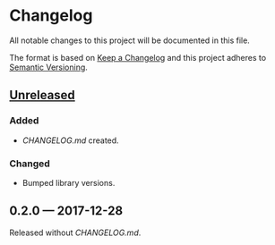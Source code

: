 # Changelog

All notable changes to this project will be documented in this file.

The format is based on [Keep a Changelog](http://keepachangelog.com)
and this project adheres to [Semantic Versioning](http://semver.org/spec/v2.0.0.html).


## [Unreleased]
### Added
- _CHANGELOG.md_ created.
### Changed
- Bumped library versions.

## 0.2.0 — 2017-12-28
Released without _CHANGELOG.md_.


[Unreleased]: https://github.com/dryewo/dovetail/compare/0.2.0...HEAD
